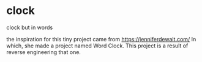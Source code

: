 # clock
clock  but in words

the inspiration for this tiny project came from https://jenniferdewalt.com/
In which, she made a project named Word Clock.
This project is a result of reverse engineering that one.

